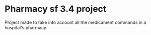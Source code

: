 # Pharmacy sf 3.4 project

Project made to take into account all the medicament commands in a hospital's pharmacy. 
